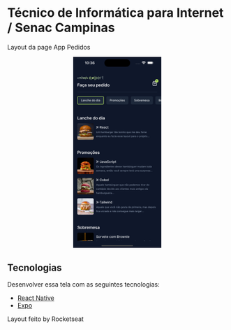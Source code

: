 # Técnico de Informática para Internet / Senac Campinas
Layout da page App Pedidos

<p align="center">
<img alt="Frontend" src=".github/atividade01.png" width="40%">
</p>

## Tecnologias

Desenvolver essa tela com as seguintes tecnologias:

- [React Native](https://facebook.github.io/react-native/)
- [Expo](https://expo.io/)

Layout feito by Rocketseat